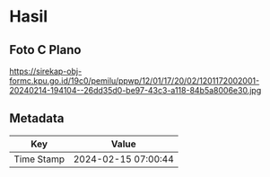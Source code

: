 # Hasil

## Foto C Plano

https://sirekap-obj-formc.kpu.go.id/19c0/pemilu/ppwp/12/01/17/20/02/1201172002001-20240214-194104--26dd35d0-be97-43c3-a118-84b5a8006e30.jpg


## Metadata

| Key        | Value               |
| ---------- | ------------------- |
| Time Stamp | 2024-02-15 07:00:44 |



